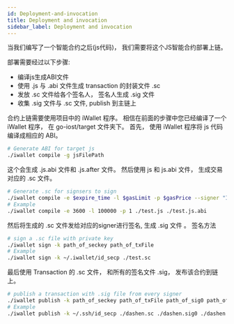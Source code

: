 ```yaml
---
id: Deployment-and-invocation
title: Deployment and invocation
sidebar_label: Deployment and invocation
---
```


当我们编写了一个智能合约之后(js代码)， 我们需要将这个JS智能合约部署上链。

部署需要经过以下步骤:
- 编译js生成ABI文件
- 使用 .js 与 .abi 文件生成 transaction 的封装文件 .sc
- 发放 .sc 文件给各个签名人， 签名人生成 .sig 文件
- 收集 .sig 文件与 .sc 文件, publish 到主链上

合约上链需要使用项目中的 iWallet 程序。 相信在前面的步骤中您已经编译了一个 iWallet 程序， 在 go-iost/target 文件夹下。 
首先， 使用 iWallet 程序将 js 代码编译成相应的 ABI。

```bash
# Generate ABI for target js
./iwallet compile -g jsFilePath 
```

这个会生成 .js.abi 文件和 .js.after 文件。 
然后使用 js 和 js.abi 文件， 生成交易对应的 .sc 文件。

```bash
# Generate .sc for signsers to sign
./iwallet compile -e $expire_time -l $gasLimit -p $gasPrice --signer "ID0, ID1..." 
# Example 
./iwallet compile -e 3600 -l 100000 -p 1 ./test.js ./test.js.abi
```

然后将生成的 .sc 文件发给对应的signer进行签名, 生成 .sig 文件 。 
签名方法

```bash
# sign a .sc file with private key
./iwallet sign -k path_of_seckey path_of_txFile
# Example 
./iwallet sign -k ~/.iwallet/id_secp ./test.sc
```

最后使用 Transaction 的 .sc 文件， 和所有的签名文件 .sig， 发布该合约到链上。

```bash 
# publish a transaction with .sig file from every signer
./iwallet publish -k path_of_seckey path_of_txFile path_of_sig0 path_of_sig1 ... 
# Example
./iwallet publish -k ~/.ssh/id_secp ./dashen.sc ./dashen.sig0 ./dashen.sig1 
```